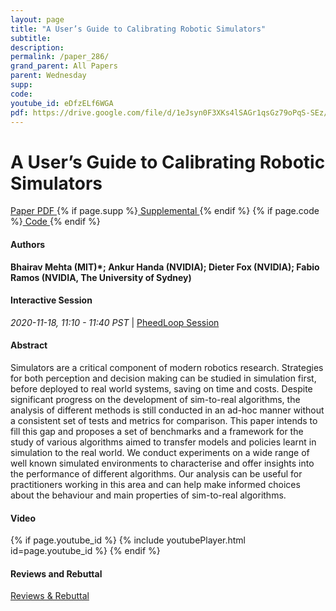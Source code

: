```yaml
---
layout: page
title: "A User’s Guide to Calibrating Robotic Simulators"
subtitle: 
description:
permalink: /paper_286/
grand_parent: All Papers
parent: Wednesday
supp: 
code: 
youtube_id: eDfzELf6WGA
pdf: https://drive.google.com/file/d/1eJsyn0F3XKs4lSAGr1qsGz79oPqS-SEz/view
---
```


# A User’s Guide to Calibrating Robotic Simulators

<a href="https://drive.google.com/file/d/1eJsyn0F3XKs4lSAGr1qsGz79oPqS-SEz/view" target="_blank" rel="noopener noreferrer" class="btn btn-blue"><i class="fa fa-file-text-o" aria-hidden="true"></i> Paper PDF </a> {% if page.supp %}<a href="" target="_blank" rel="noopener noreferrer" class="btn btn-green"><i class="fa fa-file-text-o" aria-hidden="true"></i> Supplemental </a>{% endif %} {% if page.code %}<a href="" target="_blank" rel="noopener noreferrer" class="btn"><i class="fa fa-github" aria-hidden="true"></i> Code </a>{% endif %} 

#### Authors
**Bhairav Mehta (MIT)*; Ankur Handa (NVIDIA); Dieter Fox (NVIDIA); Fabio Ramos (NVIDIA, The University of Sydney)**

#### Interactive Session
<em>2020-11-18, 11:10 - 11:40 PST </em> | <a href="https://pheedloop.com/corl2020/virtual/?page=sessions&section=SES0M0WU3JPCK2KOM" target="_blank" rel="noopener noreferrer"> PheedLoop Session <i class="fa fa-external-link" aria-hidden="true"></i> </a> 

#### Abstract
Simulators are a critical component of modern robotics research. Strategies for both perception and decision making can be studied in simulation first, before deployed to real world systems, saving on time and costs. Despite significant progress on the development of sim-to-real algorithms, the analysis of  different methods is still conducted in an ad-hoc manner without a consistent set of tests and metrics for comparison. This paper intends to fill this gap and proposes a set of benchmarks and a framework for the study of various algorithms aimed to transfer models and policies learnt in simulation to the real world. We conduct experiments on a wide range of well known simulated environments to characterise and offer insights into the performance of different algorithms. Our analysis can be useful for practitioners working in this area and can help make informed choices about the behaviour and main properties of sim-to-real algorithms. 

#### Video
{% if page.youtube_id %}
{% include youtubePlayer.html id=page.youtube_id %}
{% endif %}

#### Reviews and Rebuttal
<a href="https://drive.google.com/file/d/1jAkvO4qrKL0JwUe_YZ8pk8WuBGLI3Ezc/view" target="_blank" rel="noopener noreferrer" class="btn btn-purple"><i class="fa fa-pencil-square-o" aria-hidden="true"></i> Reviews & Rebuttal </a>

